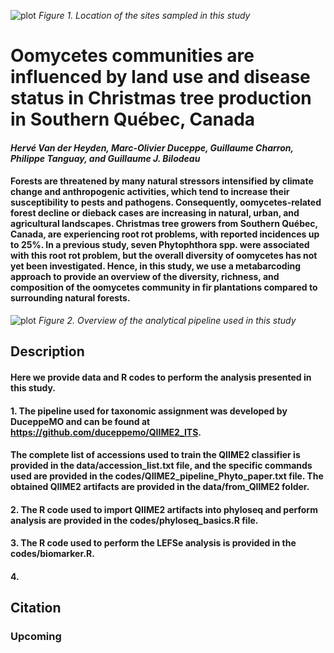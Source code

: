 ![plot](https://github.com/hvanderheyden/cimdec_phytophthora/blob/main/figures/Fig1_Map.jpg?raw=true)
*Figure 1. Location of the sites sampled in this study*
# Oomycetes communities are influenced by land use and disease status in Christmas tree production in Southern Québec, Canada

#### *Hervé Van der Heyden, Marc-Olivier Duceppe, Guillaume Charron, Philippe Tanguay, and Guillaume J. Bilodeau*

#### Forests are threatened by many natural stressors intensified by climate change and anthropogenic activities, which tend to increase their susceptibility to pests and pathogens. Consequently, oomycetes-related forest decline or dieback cases are increasing in natural, urban, and agricultural landscapes. Christmas tree growers from Southern Québec, Canada, are experiencing root rot problems, with reported incidences up to 25%. In a previous study, seven Phytophthora spp. were associated with this root rot problem, but the overall diversity of oomycetes has not yet been investigated. Hence, in this study, we use a metabarcoding approach to provide an overview of the diversity, richness, and composition of the oomycetes community in fir plantations compared to surrounding natural forests.


![plot](https://github.com/hvanderheyden/cimdec_phytophthora/blob/main/figures/Graphical_abstract.png)
*Figure 2. Overview of the analytical pipeline used in this study*

## Description 
#### Here we provide data and R codes to perform the analysis presented in this study. 
#### 1. The pipeline used for taxonomic assignment was developed by DuceppeMO and can be found at https://github.com/duceppemo/QIIME2_ITS. 

#### The complete list of accessions used to train the QIIME2 classifier is provided in the data/accession_list.txt file, and the specific commands used are provided in the codes/QIIME2_pipeline_Phyto_paper.txt file. The obtained QIIME2 artifacts are provided in the data/from_QIIME2 folder.

#### 2. The R code used to import QIIME2 artifacts into phyloseq and perform analysis are provided in the codes/phyloseq_basics.R file. 
#### 3. The R code used to perform the LEFSe analysis is provided in the codes/biomarker.R.
#### 4. 



## Citation 
### Upcoming 